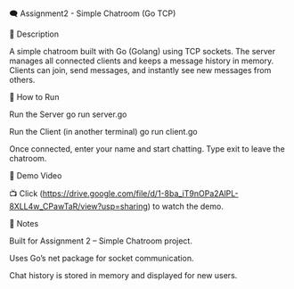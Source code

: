 🗨️ Assignment2 - Simple Chatroom (Go TCP)

📖 Description

A simple chatroom built with Go (Golang) using TCP sockets.
The server manages all connected clients and keeps a message history in memory.
Clients can join, send messages, and instantly see new messages from others.

🚀 How to Run

Run the Server
go run server.go

Run the Client (in another terminal)
go run client.go


Once connected, enter your name and start chatting.
Type exit to leave the chatroom.

🎥 Demo Video

📺 Click (https://drive.google.com/file/d/1-8ba_iT9nOPa2AlPL-8XLL4w_CPawTaR/view?usp=sharing)
 to watch the demo.

🧠 Notes

Built for Assignment 2 – Simple Chatroom project.

Uses Go’s net package for socket communication.

Chat history is stored in memory and displayed for new users.

